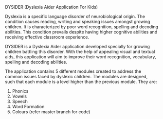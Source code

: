 DYSIDER (Dyslexia Aider Application For Kids)

Dyslexia is a specific language disorder of neurobiological origin.
The condition causes reading, writing and speaking issues amongst growing
children. It is characterized by poor word recognition, spelling and decoding
abilities. This condition prevails despite having higher cognitive abilities and
receiving effective classroom experience.

DYSIDER is a Dyslexia Aider application developed specially for
growing children battling this disorder. With the help of appealing visual and
textual aids, this application will aim to improve their word recognition, vocabulary,
spelling and decoding abilities. 

The application contains 5 different modules created to address the
common issues faced by dyslexic children. The modules are designed, such that
each module is a level higher than the previous module. They are:
1. Phonics
2. Vowels
3. Speech
4. Word Formation
5. Colours
(refer master branch for code)
